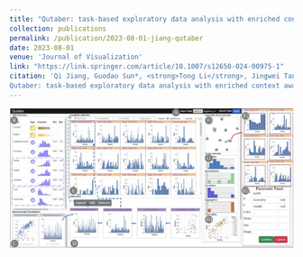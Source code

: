 ```yaml
---
title: "Qutaber: task-based exploratory data analysis with enriched context awareness"
collection: publications
permalink: /publication/2023-08-01-jiang-qutaber
date: 2023-08-01
venue: 'Journal of Visualization'
link: "https://link.springer.com/article/10.1007/s12650-024-00975-1"
citation: 'Qi Jiang, Guodao Sun*, <strong>Tong Li</strong>, Jingwei Tang, Wang Xia, Sujia Zhu & Ronghua Liang. &quot;
Qutaber: task-based exploratory data analysis with enriched context awareness.&quot; <i>Journal of Visualization, 2024.</i>'
---
```


<img src="/images/Qutaber.png" />
